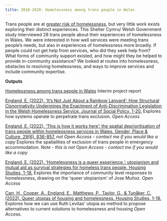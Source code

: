 ```yaml
---
title: 2018-2020: Homelessness among trans people in Wales
---
```

Trans people are at [greater risk of homelessness](https://www.scottishtrans.org/wp-content/uploads/2013/03/trans_mh_study.pdf), but very little work exists exploring their distinct experiences. This Shelter Cymru/ Welsh Government study interviewed 28 trans people about their experiences of homelessness in Wales. We were interested in how well services were meeting trans people’s needs, but also in experiences of homelessness more broadly. If people could not get help from services, who did they seek help from? What forms of community support existed, and how might they be helped to provide in-community assistance? We looked at routes into homelessness, obstacles to resolving homelessness, and ways to improve services and include community expertise.

**Outputs**

[Homelessness among trans people in Wales](https://sheltercymru.org.uk/policy_and_research/homelessness-among-trans-people-in-wales-report/) Interim project report


[England, E. (2022). ‘It’s Not Just About a Rainbow Lanyard’: How Structural Cisnormativity Undermines the Enactment of Anti-Discrimination Legislation in the Welsh Homelessness Service. Journal of Social Policy, 1-20.](https://www.cambridge.org/core/journals/journal-of-social-policy/article/its-not-just-about-a-rainbow-lanyard-how-structural-cisnormativity-undermines-the-enactment-of-antidiscrimination-legislation-in-the-welsh-homelessness-service/B7AF4A4CB97E16233976BD9862790CB1)
 Explores how systems operate to perpetrate trans exclusion. *Open Access*

[England, E. (2022). ‘This is how it works here’: the spatial deprioritisation of trans people within homelessness services in Wales. Gender, Place & Culture, 29(6), 836-857.](https://www.tandfonline.com/doi/full/10.1080/0966369X.2021.1896997?casa_token=56kuTo3V1gYAAAAA%3ALFPrbKoe1WDTZ49-dcydZmTahY1oVTPN4Z4WppOeQSruYUSo71OB_dvbPNVfhvbtMwN4eponwgCR) *not Open Access - contact me if you would like a copy*
Explores the spatialities of exclusion of trans people in emergency accommodation. *Note - this is not Open Access - contact me if you would like a copy*

[England, E. (2022). ‘Homelessness is a queer experience.’: utopianism and mutual aid as survival strategies for homeless trans people. Housing Studies, 1-18.](https://www.tandfonline.com/doi/full/10.1080/02673037.2022.2108381)
Explores the importance of community level responses to homelessness, drawing on the 'queer utopianism' of Jose Muñoz. *Open Access*

[Carr, H., Cooper, A., England, E., Matthews, P., Taylor, G., & Tunåker, C. (2022). Queer utopias of housing and homelessness. Housing Studies, 1-18.](https://www.tandfonline.com/doi/full/10.1080/02673037.2022.2146067) Explores how we can use Ruth Levitas' utopia as method to propose alternatives to current solutions to homelessness and housing  *Open Access*.
